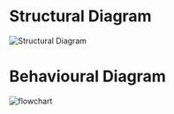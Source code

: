 # Structural Diagram
![Structural Diagram](https://user-images.githubusercontent.com/94282308/143016718-0638e0b9-0645-47d6-ac71-7973313c4aa3.png)
# Behavioural Diagram
![flowchart](https://user-images.githubusercontent.com/94282308/143017267-34c62328-5320-4ddc-a09f-0d1a5f1e01dc.png)
